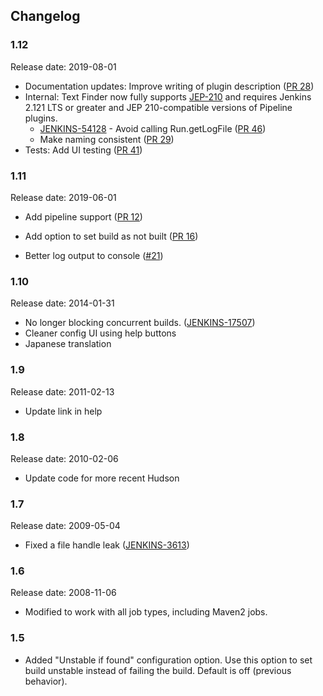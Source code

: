 ## Changelog

### 1.12 

Release date: 2019-08-01

- Documentation updates: Improve writing of plugin description
  ([PR 28](https://github.com/jenkinsci/text-finder-plugin/pull/28))
- Internal: Text Finder now fully supports [JEP-210](https://github.com/jenkinsci/jep/tree/master/jep/210) and requires Jenkins 2.121 LTS or greater and JEP 210-compatible versions of Pipeline plugins.
  - [JENKINS-54128](https://issues.jenkins-ci.org/browse/JENKINS-54128) - Avoid calling Run.getLogFile ([PR 46](https://github.com/jenkinsci/text-finder-plugin/pull/46))
  - Make naming consistent ([PR 29](https://github.com/jenkinsci/text-finder-plugin/pull/29))
- Tests: Add UI testing ([PR 41](https://github.com/jenkinsci/text-finder-plugin/pull/41))

### 1.11

Release date: 2019-06-01

-   Add pipeline support
    ([PR 12](https://github.com/jenkinsci/text-finder-plugin/pull/12))
-   Add option to set build as not built
    ([PR 16](https://github.com/jenkinsci/text-finder-plugin/pull/16))

-   Better log output to console
    ([\#21](https://github.com/jenkinsci/text-finder-plugin/pull/21))

### 1.10

Release date: 2014-01-31

-   No longer blocking concurrent builds.
    ([JENKINS-17507](https://issues.jenkins-ci.org/browse/JENKINS-17507))
-   Cleaner config UI using help buttons
-   Japanese translation

### 1.9

Release date: 2011-02-13

-   Update link in help

### 1.8

Release date: 2010-02-06

-   Update code for more recent Hudson

### 1.7

Release date: 2009-05-04

-   Fixed a file handle leak
    ([JENKINS-3613](https://issues.jenkins-ci.org/browse/JENKINS-3613))

### 1.6

Release date: 2008-11-06

-   Modified to work with all job types, including Maven2 jobs.

### 1.5

-   Added "Unstable if found" configuration option.  Use this option to
    set build unstable instead of failing the build.  Default is off
    (previous behavior).
